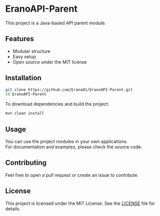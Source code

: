 # EranoAPI-Parent

This project is a Java-based API parent module.

## Features

- Modular structure
- Easy setup
- Open source under the MIT license

## Installation

```sh
git clone https://github.com/Erano01/EranoAPI-Parent.git
cd EranoAPI-Parent
```

To download dependencies and build the project:

```sh
mvn clean install
```

## Usage

You can use the project modules in your own applications.  
For documentation and examples, please check the source code.

## Contributing

Feel free to open a pull request or create an issue to contribute.

## License

This project is licensed under the MIT License. See the [LICENSE](LICENSE) file for details.

